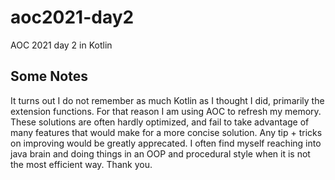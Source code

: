 # aoc2021-day2
AOC 2021 day 2 in Kotlin

## Some Notes
It turns out I do not remember as much Kotlin as I thought I did, primarily the extension functions.
For that reason I am using AOC to refresh my memory. These solutions are often hardly optimized, and 
fail to take advantage of many features that would make for a more concise solution. Any tip + tricks 
on improving would be greatly apprecated. I often find myself reaching into java brain and doing things
in an OOP and procedural style when it is not the most efficient way. Thank you.
